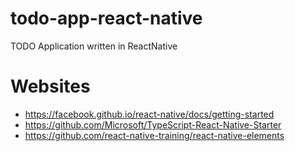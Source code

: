 # todo-app-react-native
TODO Application written in ReactNative

# Websites
 - https://facebook.github.io/react-native/docs/getting-started
 - https://github.com/Microsoft/TypeScript-React-Native-Starter
 - https://github.com/react-native-training/react-native-elements
